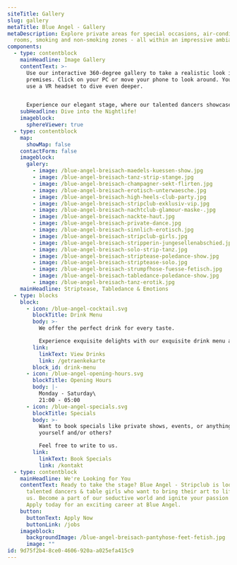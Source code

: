 ```yaml
---
siteTitle: Gallery
slug: gallery
metaTitle: Blue Angel - Gallery
metaDescription: Explore private areas for special occasions, air-conditioned
  rooms, smoking and non-smoking zones - all within an impressive ambiance.
components:
  - type: contentblock
    mainHeadline: Image Gallery
    contentText: >-
      Use our interactive 360-degree gallery to take a realistic look inside our
      premises. Click on your PC or move your phone to look around. You can even
      use a VR headset to dive even deeper.


      Experience our elegant stage, where our talented dancers showcase their striptease skills. Discover private areas for special occasions, air-conditioned rooms, smoking and non-smoking areas - all in an impressive ambiance.
    subHeadline: Dive into the Nightlife!
    imageblock:
      sphereViewer: true
  - type: contentblock
    map:
      showMap: false
    contactForm: false
    imageblock:
      galery:
        - image: /blue-angel-breisach-maedels-kuessen-show.jpg
        - image: /blue-angel-breisach-tanz-strip-stange.jpg
        - image: /blue-angel-breisach-champagner-sekt-flirten.jpg
        - image: /blue-angel-breisach-erotisch-unterwaesche.jpg
        - image: /blue-angel-breisach-high-heels-club-party.jpg
        - image: /blue-angel-breisach-stripclub-exklusiv-vip.jpg
        - image: /blue-angel-breisach-nachtclub-glamour-maske-.jpg
        - image: /blue-angel-breisach-nackte-haut.jpg
        - image: /blue-angel-breisach-private-dance.jpg
        - image: /blue-angel-breisach-sinnlich-erotisch.jpg
        - image: /blue-angel-breisach-stripclub-girls.jpg
        - image: /blue-angel-breisach-stripperin-jungesellenabschied.jpg
        - image: /blue-angel-breisach-solo-strip-tanz.jpg
        - image: /blue-angel-breisach-striptease-poledance-show.jpg
        - image: /blue-angel-breisach-striptease-solo.jpg
        - image: /blue-angel-breisach-strumpfhose-fuesse-fetisch.jpg
        - image: /blue-angel-breisach-tabledance-poledance-show.jpg
        - image: /blue-angel-breisach-tanz-erotik.jpg
    mainHeadline: Striptease, Tabledance & Emotions
  - type: blocks
    block:
      - icon: /blue-angel-cocktail.svg
        blockTitle: Drink Menu
        body: >-
          We offer the perfect drink for every taste.

          Experience exquisite delights with our exquisite drink menu at Blue Angel.
        link:
          linkText: View Drinks
          link: /getraenkekarte
        block_id: drink-menu
      - icon: /blue-angel-opening-hours.svg
        blockTitle: Opening Hours
        body: |-
          Monday - Saturday\
          21:00 - 05:00
      - icon: /blue-angel-specials.svg
        blockTitle: Specials
        body: >-
          Want to book specials like private shows, events, or anything else for
          yourself and/or others?

          Feel free to write to us.
        link:
          linkText: Book Specials
          link: /kontakt
  - type: contentblock
    mainHeadline: We're Looking for You
    contentText: Ready to take the stage? Blue Angel - Stripclub is looking for
      talented dancers & table girls who want to bring their art to life with
      us. Become a part of our seductive world and ignite your passion on stage.
      Apply today for an exciting career at Blue Angel.
    button:
      buttonText: Apply Now
      buttonLink: /jobs
    imageblock:
      backgroundImage: /blue-angel-breisach-pantyhose-feet-fetish.jpg
      image: ""
id: 9d75f2b4-8ce0-4606-920a-a025efa415c9
---
```


